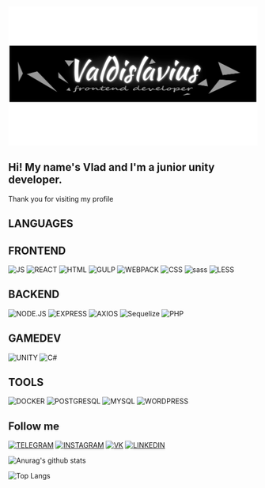 [![Header](https://github.com/Valdislavius/Valdislavius/blob/main/assets/header.png)]()

## Hi! My name's Vlad and I'm a junior unity developer.
Thank you for visiting my profile



## LANGUAGES
## FRONTEND
![JS](https://img.shields.io/badge/-JAVASCRIPT-090909?style=for-the-badge&logo=JAVASCRIPT)
![REACT](https://img.shields.io/badge/-REACT-090909?style=for-the-badge&logo=REACT)
![HTML](https://img.shields.io/badge/-HTML5-090909?style=for-the-badge&logo=HTML5)
![GULP](https://img.shields.io/badge/-GULP-090909?style=for-the-badge&logo=GULP)
![WEBPACK](https://img.shields.io/badge/-WEBPACK-090909?style=for-the-badge&logo=WEBPACK)
![CSS](https://img.shields.io/badge/-CSS3-090909?style=for-the-badge&logo=css3)
![sass](https://img.shields.io/badge/-SASS-090909?style=for-the-badge&logo=SASS)
![LESS](https://img.shields.io/badge/-LESS-090909?style=for-the-badge&logo=LESS)
## BACKEND
![NODE.JS](https://img.shields.io/badge/-NODE.JS-090909?style=for-the-badge&logo=NODE.JS)
![EXPRESS](https://img.shields.io/badge/-EXPRESS-090909?style=for-the-badge&logo=EXPRESS)
![AXIOS](https://img.shields.io/badge/-AXIOS-090909?style=for-the-badge&logo=AXIOS)
![Sequelize](https://img.shields.io/badge/-Sequelize-090909?style=for-the-badge&logo=Sequelize)
![PHP](https://img.shields.io/badge/-PHP-090909?style=for-the-badge&logo=PHP)
## GAMEDEV
![UNITY](https://img.shields.io/badge/-UNITY-090909?style=for-the-badge&logo=UNITY)
![C#](https://img.shields.io/badge/-C%23-090909?style=for-the-badge&logo=C%23)

## TOOLS
![DOCKER](https://img.shields.io/badge/-DOCKER-090909?style=for-the-badge&logo=DOCKER)
![POSTGRESQL](https://img.shields.io/badge/-POSTGRESQL-090909?style=for-the-badge&logo=POSTGRESQL)
![MYSQL](https://img.shields.io/badge/-MYSQL-090909?style=for-the-badge&logo=MYSQL)
![WORDPRESS](https://img.shields.io/badge/-WORDPRESS-090909?style=for-the-badge&logo=WORDPRESS)


## Follow me
[![TELEGRAM](https://img.shields.io/badge/-TELEGRAM-090909?style=for-the-badge&logo=TELEGRAM)](https://instagram.com/vladkhasanovv?igshid=ZWQyN2ExYTkwZQ==)
[![INSTAGRAM](https://img.shields.io/badge/-INSTAGRAM-090909?style=for-the-badge&logo=INSTAGRAM)](https://t.me/V1adisLaf)
[![VK](https://img.shields.io/badge/-VK-090909?style=for-the-badge&logo=VK)](https://vk.com/vkhasanov0)
[![LINKEDIN](https://img.shields.io/badge/-LINKEDIN-090909?style=for-the-badge&logo=LINKEDIN)](https://www.linkedin.com/in/vladislav-khasanov-24122325b/)

![Anurag's github stats](https://github-readme-stats.vercel.app/api?username=Valdislavius&show_icons=true&theme=cobalt)

![Top Langs](https://github-readme-stats.vercel.app/api/top-langs/?username=Valdislavius&layout=donut-vertical)

